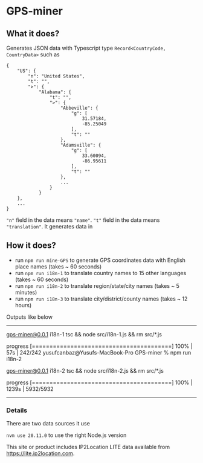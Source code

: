 # GPS-miner

## What it does?

Generates JSON data with Typescript type `Record<CountryCode, CountryData>` such as

```
{
    "US": {
        "n": "United States",
        "t": "",
        ">": {
            "Alabama": {
                "t": "",
                ">": {
                    "Abbeville": {
                        "g": [
                            31.57184,
                            -85.25049
                        ],
                        "t": ""
                    },
                    "Adamsville": {
                        "g": [
                            33.60094,
                            -86.95611
                        ],
                        "t": ""
                    },
                    ...
                }
            }
    },
    ...
}
```

`"n"` field in the data means `"name"`. `"t"` field in the data means `"translation"`. It generates data in

## How it does?

- run `npm run mine-GPS` to generate GPS coordinates data with English place names (takes ~ 60 seconds)
- run `npm run i18n-1` to translate country names to 15 other languages  (takes ~ 60 seconds)
- run `npm run i18n-2` to translate region/state/city names (takes ~ 5 minutes)
- run `npm run i18n-3` to translate city/district/county names (takes ~ 12 hours)

Outputs like below

---

gps-miner@0.0.1 i18n-1
tsc && node src/i18n-1.js && rm src/\*.js

progress [========================================] 100% | 57s | 242/242
yusufcanbaz@Yusufs-MacBook-Pro GPS-miner % npm run i18n-2

gps-miner@0.0.1 i18n-2
tsc && node src/i18n-2.js && rm src/\*.js

progress [========================================] 100% | 1239s | 5932/5932

---

### Details

There are two data sources it use

`nvm use 20.11.0` to use the right Node.js version

This site or product includes IP2Location LITE data available from <a href="https://lite.ip2location.com">https://lite.ip2location.com</a>.
